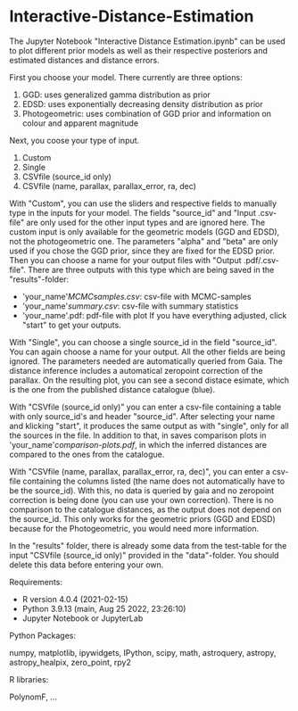 # Interactive-Distance-Estimation
The Jupyter Notebook "Interactive Distance Estimation.ipynb" can be used to plot different prior models as well as their respective posteriors and estimated distances and distance errors. 

First you choose your model. There currently are three options:

1. GGD: uses generalized gamma distribution as prior
2. EDSD: uses exponentially decreasing density distribution as prior
3. Photogeometric: uses combination of GGD prior and information on colour and apparent magnitude 

Next, you coose your type of input.
1. Custom
3. Single
5. CSVfile (source_id only)
6. CSVfile (name, parallax, parallax_error, ra, dec)

With "Custom", you can use the sliders and respective fields to manually type in the inputs for your model. The fields "source_id" and "Input .csv-file" are only used for the other input types and are ignored here. The custom input is only available for the  geometric models (GGD and EDSD), not the photogeometric one. The parameters "alpha" and "beta" are only used if you chose the GGD prior, since they are fixed for the EDSD prior. Then you can choose a name for your output files with "Output .pdf/.csv-file". There are three outputs with this type which are being saved in the "results"-folder: 
- 'your_name'_MCMCsamples.csv_: csv-file with MCMC-samples 
- 'your_name'_summary.csv_: csv-file with summary statistics
- 'your_name'.pdf: pdf-file with plot
If you have everything adjusted, click "start" to get your outputs.

With "Single", you can choose a single source_id in the field "source_id". You can again choose a name for your output. All the other fields are being ignored. The parameters needed are automatically queried from Gaia. The distance inference includes a automatical zeropoint correction of the parallax. On the resulting plot, you can see a second distace esimate, which is the one from the published distance catalogue (blue).

With "CSVfile (source_id only)" you can enter a csv-file containing a table with only source_id's and header "source_id". After selecting your name and klicking "start", it produces the same output as with "single", only for all the sources in the file. In addition to that, in saves comparison plots in 'your_name'_comparison-plots.pdf_, in which the inferred distances are compared to the ones from the catalogue. 

With "CSVfile (name, parallax, parallax_error, ra, dec)", you can enter a csv-file containing the columns listed (the name does not automatically have to be the source_id). With this, no data is queried by gaia and no zeropoint correction is being done (you can use your own correction). There is no comparison to the catalogue distances, as the output does not depend on the source_id. This only works for the geometric priors (GGD and EDSD) because for the Photogeometric, you would need more information. 

In the "results" folder, there is already some data from the test-table for the input "CSVfile (source_id only)" provided in the "data"-folder. You should delete this data before entering your own.

Requirements: 

- R version 4.0.4 (2021-02-15)
- Python 3.9.13 (main, Aug 25 2022, 23:26:10)
- Jupyter Notebook or JupyterLab

Python Packages: 

numpy, matplotlib, ipywidgets, IPython, scipy, math, astroquery, astropy, astropy_healpix, zero_point, rpy2

R libraries: 

PolynomF, ...
